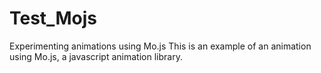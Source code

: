 # Test_Mojs
Experimenting animations using Mo.js
This is an example of an animation using Mo.js, a javascript animation library.
